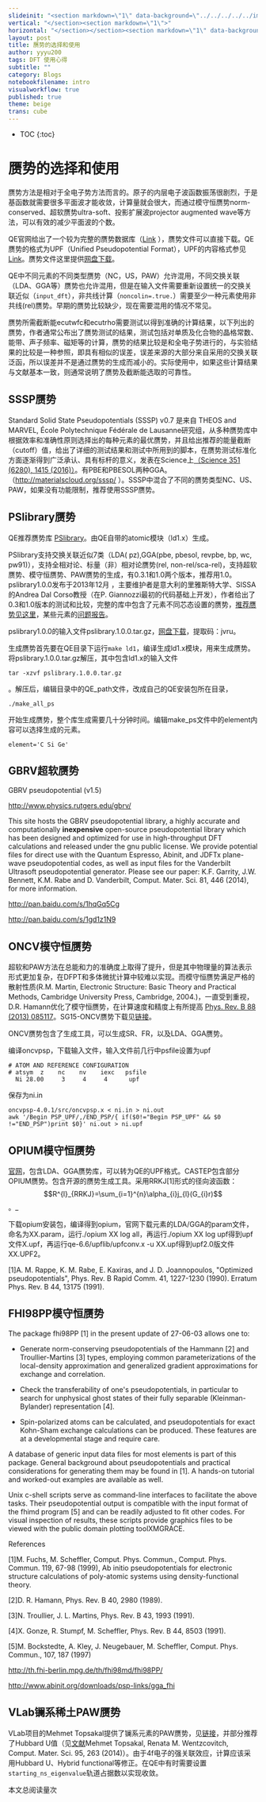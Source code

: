```yaml
---
slideinit: "<section markdown=\"1\" data-background=\"../../../../../img/slidebackground.png\"><section markdown=\"1\">"
vertical: "</section><section markdown=\"1\">"
horizontal: "</section></section><section markdown=\"1\" data-background=\"../../../../../img/slidebackground.png\"><section markdown=\"1\">"
layout: post
title: 赝势的选择和使用
author: yyyu200
tags: DFT 使用心得
subtitle: ""
category: Blogs
notebookfilename: intro
visualworkflow: true
published: true
theme: beige
trans: cube
---
```



* TOC
{:toc}

#  赝势的选择和使用

赝势方法是相对于全电子势方法而言的。原子的内层电子波函数振荡很剧烈，于是基函数就需要很多平面波才能收敛，计算量就会很大，而通过模守恒赝势norm-conserved、超软赝势ultra-soft、投影扩展波projector augmented wave等方法，可以有效的减少平面波的个数。

QE官网给出了一个较为完整的赝势数据库（[Link](http://www.quantum-espresso.org/pseudopotentials/) ），赝势文件可以直接下载。QE赝势的格式为UPF（Unified Pseudopotential Format），UPF的内容格式参见[Link](http://www.quantum-espresso.org/pseudopotentials/unified-pseudopotential-format/)。赝势文件这里提供[网盘下载](https://pan.baidu.com/s/1c1ZOQli)。

QE中不同元素的不同类型赝势（NC，US，PAW）允许混用，不同交换关联（LDA、GGA等）赝势也允许混用，但是在输入文件需要重新设置统一的交换关联近似（`input_dft`），非共线计算（`noncolin=.true.`）需要至少一种元素使用非共线(rel)赝势。早期的赝势比较缺少，现在需要混用的情况不常见。

赝势所需截断能ecutwfc和ecutrho需要测试以得到准确的计算结果，以下列出的赝势，作者通常公布出了赝势测试的结果，测试包括对单质及化合物的晶格常数、能带、声子频率、磁矩等的计算，赝势的结果比较是和全电子势进行的，与实验结果的比较是一种参照，即具有相似的误差，误差来源的大部分来自采用的交换关联泛函，所以误差并不是通过赝势的生成而减小的。实际使用中，如果这些计算结果与文献基本一致，则通常说明了赝势及截断能选取的可靠性。

## SSSP赝势

Standard Solid State Pseudopotentials (SSSP) v0.7 是来自 THEOS and MARVEL, École Polytechnique Fédérale de Lausanne研究组，从多种赝势库中根据效率和准确性原则选择出的每种元素的最优赝势，并且给出推荐的能量截断（cutoff）值，给出了详细的测试结果和测试中所用到的脚本，在赝势测试标准化方面逐渐得到广泛承认、具有标杆的意义，发表在Science上[（Science 351 (6280), 1415 (2016)）](https://science.sciencemag.org/content/351/6280/aad3000)。有PBE和PBESOL两种GGA。 （http://materialscloud.org/sssp/ ）。SSSP中混合了不同的赝势类型NC、US、PAW，如果没有功能限制，推荐使用SSSP赝势。

## PSlibrary赝势

QE推荐赝势库 [PSlibrary](http://theossrv1.epfl.ch/Main/Pseudopotentials)。由QE自带的atomic模块（ld1.x）生成。

PSlibrary支持交换关联近似7类（LDA( pz),GGA(pbe, pbesol, revpbe, bp, wc, pw91)），支持全相对论、标量（非）相对论赝势(rel, non-rel/sca-rel)，支持超软赝势、模守恒赝势、PAW赝势的生成，有0.3.1和1.0两个版本，推荐用1.0。pslibrary1.0.0发布于2013年12月 ，主要维护者是意大利的里雅斯特大学、SISSA的Andrea Dal Corso教授（在P. Giannozzi最初的代码基础上开发），作者给出了0.3和1.0版本的测试和比较，完整的库中包含了元素不同芯态设置的赝势，[推荐赝势见这里](http://people.sissa.it/~dalcorso/PP_list.html)，某些元素的[问题报告](http://people.sissa.it/~dalcorso/pslibrary_help.html)。

pslibrary1.0.0的输入文件pslibrary.1.0.0.tar.gz，[网盘下载](https://pan.baidu.com/s/1f4Rdd7EY1q28OZCMlMsMwg)，提取码：jvru。 

生成赝势首先要在QE目录下运行```make ld1```，编译生成ld1.x模块，用来生成赝势。将pslibrary.1.0.0.tar.gz解压，其中包含ld1.x的输入文件

```tar -xzvf pslibrary.1.0.0.tar.gz```

。解压后，编辑目录中的QE_path文件，改成自己的QE安装包所在目录，

```
./make_all_ps
```

开始生成赝势，整个库生成需要几十分钟时间。编辑make_ps文件中的element内容可以选择生成的元素。

```
element='C Si Ge'
```

## GBRV超软赝势

GBRV pseudopotential (v1.5)

http://www.physics.rutgers.edu/gbrv/


This site hosts the GBRV pseudopotential library, a highly accurate and computationally **inexpensive** open-source pseudopotential library which has been designed and optimized for use in high-throughput DFT calculations and released under the gnu public license. We provide potential files for direct use with the Quantum Espresso, Abinit, and JDFTx plane-wave pseudopotential codes, as well as input files for the Vanderbilt Ultrasoft pseudopotential generator. Please see our paper: K.F. Garrity, J.W. Bennett, K.M. Rabe and D. Vanderbilt, Comput. Mater. Sci. 81, 446 (2014), for more information.


http://pan.baidu.com/s/1hqGq5Cg

http://pan.baidu.com/s/1gd1z1N9


## ONCV模守恒赝势

超软和PAW方法在总能和力的准确度上取得了提升，但是其中物理量的算法表示形式更加复杂，在DFPT和多体微扰计算中较难以实现。而模守恒赝势满足严格的散射性质(R.M. Martin, Electronic Structure: Basic Theory and Practical Methods, Cambridge University Press, Cambridge, 2004.)，一直受到重视，D.R. Hamann优化了模守恒赝势，在计算速度和精度上有所提高 [Phys. Rev. B 88 (2013) 085117](http://dx.doi.org/10.1103/PhysRevB.88.085117)。SG15-ONCV赝势下载见[链接](http://quantum-simulation.org/potentials/sg15_oncv/)。

ONCV赝势包含了生成工具，可以生成SR、FR，以及LDA、GGA赝势。

编译oncvpsp，下载输入文件，输入文件前几行中psfile设置为upf

```
# ATOM AND REFERENCE CONFIGURATION
# atsym  z    nc    nv    iexc   psfile
  Ni 28.00     3     4     4      upf
```
保存为ni.in

```
oncvpsp-4.0.1/src/oncvpsp.x < ni.in > ni.out
awk '/Begin PSP_UPF/,/END_PSP/{ if($0!="Begin PSP_UPF" && $0 !="END_PSP")print $0}' ni.out > ni.upf
```
## OPIUM模守恒赝势

[官网](https://www.sas.upenn.edu/rappegroup/research/psp.html)，包含LDA、GGA赝势库，可以转为QE的UPF格式。CASTEP包含部分OPIUM赝势。包含开源的赝势生成工具。采用RRKJ[1]形式的径向波函数：$$R^{l}_{RRKJ}=\sum_{i=1}^{n}\alpha_{i}j_{l}(G_{i}r)$$。_

下载opium安装包，编译得到opium，官网下载元素的LDA/GGA的param文件，命名为XX.param，运行./opium XX log all，再运行./opium XX log upf得到upf文件X.upf，再运行qe-6.6/upflib/upfconv.x -u XX.upf得到upf2.0版文件XX.UPF2。

[1]A. M. Rappe, K. M. Rabe, E. Kaxiras, and J. D. Joannopoulos, "Optimized pseudopotentials", Phys. Rev. B Rapid Comm. 41, 1227-1230 (1990). Erratum Phys. Rev. B 44, 13175 (1991).


## FHI98PP模守恒赝势

The package fhi98PP [1] in the present update of 27-06-03 allows one to:

- Generate norm-conserving pseudopotentials of the Hammann [2] and Troullier-Martins [3] types, employing common parameterizations of the local-density approximation and generalized gradient approximations for exchange and correlation.

- Check the transferability of one's pseudopotentials, in particular to search for unphysical ghost states
of their fully separable (Kleinman-Bylander) representation [4].

- Spin-polarized atoms can be calculated, and pseudopotentials for exact Kohn-Sham exchange calculations can be produced. These features are at a developmental stage and require care.

A database of generic input data files for most elements is part of this package. General background about pseudopotentials and practical considerations for generating them may be found in [1]. A hands-on tutorial and worked-out examples are available as well.

Unix c-shell scripts serve as command-line interfaces to facilitate the above tasks. Their pseudopotential output is compatible with the input format of the fhimd program [5] and can be readily adjusted to fit other codes. For visual inspection of results, these scripts provide graphics files to be viewed with the public domain plotting toolXMGRACE.

References

[1]M. Fuchs, M. Scheffler, Comput. Phys. Commun., Comput. Phys. Commun. 119, 67-98 (1999), Ab initio pseudopotentials for electronic structure calculations of poly-atomic systems using density-functional theory.

[2]D. R. Hamann, Phys. Rev. B 40, 2980 (1989).

[3]N. Troullier, J. L. Martins, Phys. Rev. B 43, 1993 (1991).

[4]X. Gonze, R. Stumpf, M. Scheffler, Phys. Rev. B 44, 8503 (1991).

[5]M. Bockstedte, A. Kley, J. Neugebauer, M. Scheffler, Comput. Phys. Commun., 107, 187 (1997)

http://th.fhi-berlin.mpg.de/th/fhi98md/fhi98PP/

http://www.abinit.org/downloads/psp-links/gga_fhi

## VLab镧系稀土PAW赝势

VLab项目的Mehmet Topsakal提供了镧系元素的PAW赝势，见[链接](http://www.mineralscloud.com/resources/repaw/index.shtml)，并部分推荐了Hubbard U值（见[文献](http://dx.doi.org/10.1016/j.commatsci.2014.07.030)Mehmet Topsakal, Renata M. Wentzcovitch, Comput. Mater. Sci. 95, 263 (2014)）。由于4f电子的强关联效应，计算应该采用Hubbard U、Hybrid functional等修正。在QE中有时需要设置`starting_ns_eigenvalue`轨道占据数以实现收敛。

<span id="busuanzi_container_page_pv">
  本文总阅读量<span id="busuanzi_value_page_pv"></span>次
</span>
